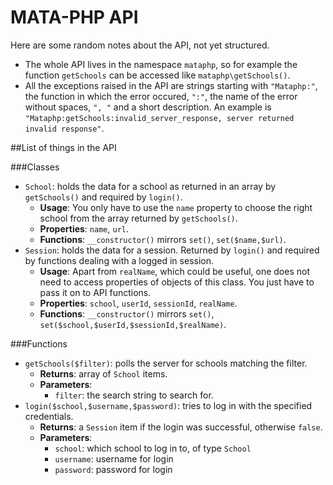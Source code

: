 MATA-PHP API
============

Here are some random notes about the API, not yet structured.

- The whole API lives in the namespace `mataphp`, so for example the function `getSchools` can be accessed like `mataphp\getSchools()`.
- All the exceptions raised in the API are strings starting with `"Mataphp:"`, the function in which the error occured, `":"`, the name of the error without spaces, `", "` and a short description. An example is `"Mataphp:getSchools:invalid_server_response, server returned invalid response"`.

##List of things in the API

###Classes

- `School`: holds the data for a school as returned in an array by `getSchools()` and required by `login()`.
  - **Usage**: You only have to use the `name` property to choose the right school from the array returned by `getSchools()`.
  - **Properties**: `name`, `url`.
  - **Functions**: `__constructor()` mirrors `set()`, `set($name,$url)`.
- `Session`: holds the data for a session. Returned by `login()` and required by functions dealing with a logged in session.
  - **Usage**: Apart from `realName`, which could be useful, one does not need to access properties of objects of this class. You just have to pass it on to API functions.
  - **Properties**: `school`, `userId`, `sessionId`, `realName`.
  - **Functions**: `__constructor()` mirrors `set()`, `set($school,$userId,$sessionId,$realName)`.

###Functions

- `getSchools($filter)`: polls the server for schools matching the filter.
  - **Returns**: array of `School` items.
  - **Parameters**:
    - `filter`: the search string to search for.
- `login($school,$username,$password)`: tries to log in with the specified credentials.
  - **Returns**: a `Session` item if the login was successful, otherwise `false`.
  - **Parameters**:
    - `school`: which school to log in to, of type `School`
    - `username`: username for login
    - `password`: password for login
